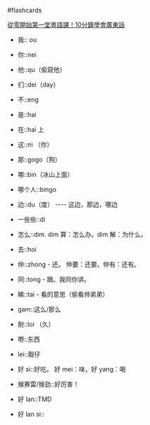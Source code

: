 #flashcards 

[從零開始第一堂粵語課！10分鐘學會廣東話](https://youtu.be/KI5bKz68_Hk) 
- 我:: ou
<!--SR:!2026-03-17,624,250-->
- 你::nei
<!--SR:!2025-02-28,144,250-->
- 他::qu（偷窥他）
<!--SR:!2024-12-10,64,250-->
- 们::dei（day）
<!--SR:!2025-02-24,159,250-->
- 不::eng
<!--SR:!2024-11-22,46,250-->
- 是::hai
<!--SR:!2025-10-08,572,250-->
- 在::hai 上
<!--SR:!2024-07-24,23,250-->
- 这::ni （你）
<!--SR:!2025-03-01,144,250-->
- 那::gogo（狗）
<!--SR:!2025-02-14,129,250-->
- 哪::bin（冰山上面）
<!--SR:!2025-03-23,166,250-->
- 哪个人::bingo
<!--SR:!2024-12-07,59,250-->
- 边::du（度） ---- 这边，那边，哪边
<!--SR:!2024-12-01,54,250-->
- 一些些::di
<!--SR:!2024-11-27,51,250-->
- 怎么::dim.  dim 算：怎么办。dim 解：为什么。
<!--SR:!2025-10-20,584,250-->
- 去::hoi
<!--SR:!2024-12-10,67,250-->
- 仲::zhong - 还。   仲要：还要。仲有：还有。
<!--SR:!2025-01-25,109,250-->
- 同::tong - 跟。我同你讲。
<!--SR:!2024-07-23,22,250-->
- 睇::tai - 看的意思（偷看帅弟弟）
<!--SR:!2025-03-18,162,250-->
- gam::这么/那么
<!--SR:!2025-02-26,141,250-->
- 耐::loi （久）
<!--SR:!2025-02-18,134,250-->
- 嘢::东西
<!--SR:!2025-03-31,178,250-->
- lei::靓仔
<!--SR:!2025-02-23,142,250-->
- 好 si::好吃。   好 mei：味，好 yang：喝
<!--SR:!2024-11-29,56,250-->
- 猴赛雷/猴劲::好厉害！
<!--SR:!2025-02-05,119,250-->
- 好 lan::TMD
<!--SR:!2024-10-11,59,250-->
- 好 lan si::
<!--SR:!2025-02-28,143,250-->

